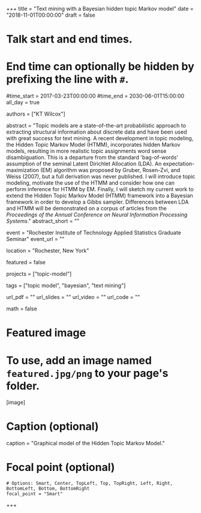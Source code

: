+++
title = "Text mining with a Bayesian hidden topic Markov model"
date = "2018-11-01T00:00:00"
draft = false

# Talk start and end times.
#   End time can optionally be hidden by prefixing the line with `#`.
#time_start = 2017-03-23T00:00:00
#time_end = 2030-06-01T15:00:00
all_day = true

authors = ["KT Wilcox"]

abstract = "Topic models are a state-of-the-art probabilistic approach to extracting structural information about discrete data and have been used with great success for text mining. A recent development in topic modeling, the Hidden Topic Markov Model (HTMM), incorporates hidden Markov models, resulting in more realistic topic assignments word sense disambiguation. This is a departure from the standard 'bag-of-words' assumption of the seminal Latent Dirichlet Allocation (LDA). An expectation-maximization (EM) algorithm was proposed by Gruber, Rosen-Zvi, and Weiss (2007), but a full derivation was never published. I will introduce topic modeling, motivate the use of the HTMM and consider how one can perform inference for HTMM by EM. Finally, I will sketch my current work to extend the Hidden Topic Markov Model (HTMM) framework into a Bayesian framework in order to develop a Gibbs sampler. Differences between LDA and HTMM will be demonstrated on a corpus of articles from the *Proceedings of the Annual Conference on Neural Information Processing Systems*."
abstract_short = ""

event = "Rochester Institute of Technology Applied Statistics Graduate Seminar"
event_url = ""

location = "Rochester, New York"

featured = false

projects = ["topic-model"]

tags = ["topic model", "bayesian", "text mining"]

url_pdf = ""
url_slides = ""
url_video = ""
url_code = ""

math = false

# Featured image
# To use, add an image named `featured.jpg/png` to your page's folder.
[image]
  # Caption (optional)
  caption = "Graphical model of the Hidden Topic Markov Model."

  # Focal point (optional)
    # Options: Smart, Center, TopLeft, Top, TopRight, Left, Right, BottomLeft, Bottom, BottomRight
    focal_point = "Smart"

+++
